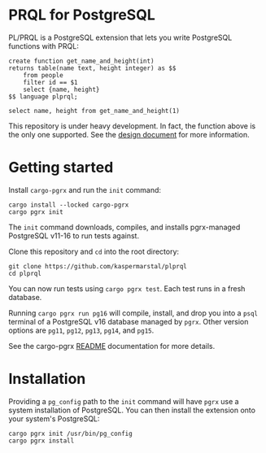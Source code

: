 # PRQL for PostgreSQL
PL/PRQL is a PostgreSQL extension that lets you write PostgreSQL functions with PRQL:

```
create function get_name_and_height(int) 
returns table(name text, height integer) as $$
    from people
    filter id == $1
    select {name, height}
$$ language plprql;

select name, height from get_name_and_height(1)
```

This repository is under heavy development. In fact, the function above is the only one supported. See the [design document](design.md) for more information.
# Getting started
Install `cargo-pgrx` and run the `init` command:

```
cargo install --locked cargo-pgrx
cargo pgrx init
```

The `init` command downloads, compiles, and installs pgrx-managed PostgreSQL v11-16 to run tests against.


Clone this repository and `cd` into the root directory:

```
git clone https://github.com/kaspermarstal/plprql
cd plprql
```

You can now run tests using `cargo pgrx test`. Each test runs in a fresh database. 

Running `cargo pgrx run pg16` will compile, install, and drop you into a `psql` terminal of a PostgreSQL v16 database managed by `pgrx`. Other version options are `pg11`, `pg12`, `pg13`, `pg14`, and `pg15`. 

See the cargo-pgrx [README](https://github.com/pgcentralfoundation/pgrx/blob/develop/cargo-pgrx/README.md#first-time-initialization) documentation for more details.

# Installation
Providing a `pg_config` path to the `init` command will have `pgrx` use a system installation of PostgreSQL. You can then install the extension onto your system's PostgreSQL: 

```
cargo pgrx init /usr/bin/pg_config
cargo pgrx install
```
